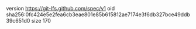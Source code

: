 version https://git-lfs.github.com/spec/v1
oid sha256:0fc424e5e2fea6cb3eae801e85b615812ae7174e3f6db327bce49ddb39c651d0
size 170
